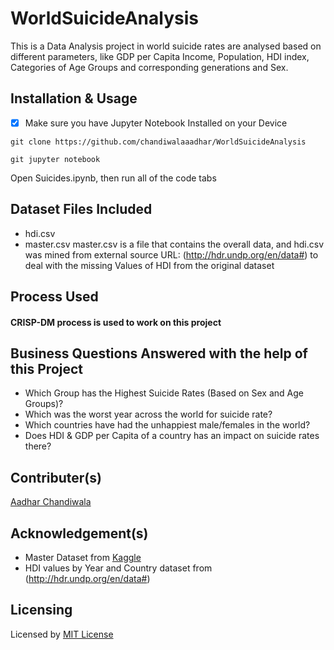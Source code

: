 # WorldSuicideAnalysis
This is a Data Analysis project in world suicide rates are analysed based on different parameters, like GDP per Capita Income, Population, HDI index, Categories of Age Groups and corresponding generations and Sex.

## Installation & Usage
- [X] Make sure you have Jupyter Notebook Installed on your Device

``` 
git clone https://github.com/chandiwalaaadhar/WorldSuicideAnalysis

git jupyter notebook 
```
  
Open Suicides.ipynb, then run all of the code tabs

## Dataset Files Included
* hdi.csv
* master.csv
master.csv is a file that contains the overall data, and hdi.csv was mined from external source URL: (http://hdr.undp.org/en/data#) to deal with the missing Values of HDI from the original dataset
## Process Used
#### CRISP-DM process is used to work on this project

## Business Questions Answered with the help of this Project
* Which Group has the Highest Suicide Rates (Based on Sex and Age Groups)?
* Which was the worst year across the world for suicide rate?
* Which countries have had the unhappiest male/females in the world?
* Does HDI & GDP per Capita of a country has an impact on suicide rates there?

## Contributer(s)
[Aadhar Chandiwala](https://github.com/chandiwalaaadhar)
## Acknowledgement(s)
* Master Dataset from [Kaggle](https://www.kaggle.com/russellyates88/suicide-rates-overview-1985-to-2016)
* HDI values by Year and Country dataset from (http://hdr.undp.org/en/data#)
## Licensing
Licensed by [MIT License](https://choosealicense.com/licenses/mit/)
